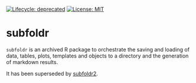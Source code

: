 
<!-- README.md is generated from README.Rmd. Please edit that file -->
<!-- badges: start -->

[![Lifecycle:
deprecated](https://img.shields.io/badge/lifecycle-deprecated-orange.svg)](https://lifecycle.r-lib.org/articles/stages.html#deprecated)
[![License:
MIT](https://img.shields.io/badge/License-MIT-green.svg)](https://opensource.org/licenses/MIT)
<!-- badges: end -->

# subfoldr

`subfoldr` is an archived R package to orchestrate the saving and
loading of data, tables, plots, templates and objects to a directory and
the generation of markdown results.

It has been superseded by
[subfoldr2](https://github.com/poissonconsulting/subfoldr2).
